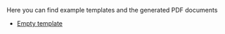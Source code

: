 Here you can find example templates and the generated PDF documents

- [Empty template](examples/pdf_template_empty.md)
